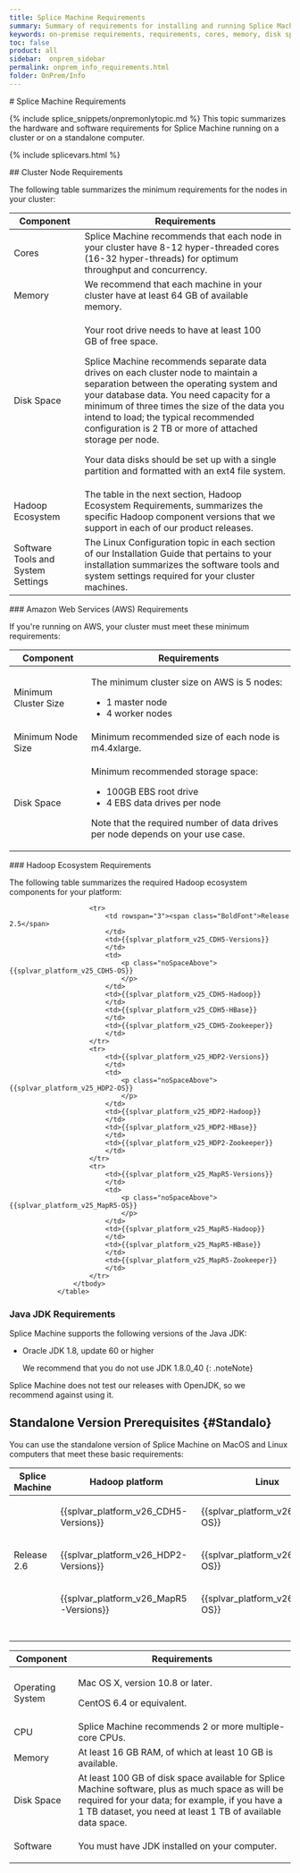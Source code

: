 ```yaml
---
title: Splice Machine Requirements
summary: Summary of requirements for installing and running Splice Machine on your cluster or computer.
keywords: on-premise requirements, requirements, cores, memory, disk space, hadoop ecosystem, cluster, linux, centos, rhel 6, hadoop, hbase, zookeeper, java jdk, openjdk, macos, macintosh, ubuntu
toc: false
product: all
sidebar:  onprem_sidebar
permalink: onprem_info_requirements.html
folder: OnPrem/Info
---
```

<section>
<div class="TopicContent" data-swiftype-index="true" markdown="1">
# Splice Machine Requirements

{% include splice_snippets/onpremonlytopic.md %}
This topic summarizes the hardware and software requirements for Splice
Machine running on a cluster or on a standalone computer.

{% include splicevars.html %}
<div markdown="1">
## <a name="ClusterNodeRequirements" />Cluster Node Requirements

The following table summarizes the minimum requirements for the nodes in
your cluster:

<table summary="Splice Machine cluster node hardware requirements">
                    <col />
                    <col />
                    <thead>
                        <tr>
                            <th>Component</th>
                            <th>Requirements</th>
                        </tr>
                    </thead>
                    <tbody>
                        <tr>
                            <td class="BoldFont">Cores</td>
                            <td>Splice Machine recommends that each node in your cluster have 8-12 hyper-threaded cores (16-32 hyper-threads) for optimum throughput and concurrency.</td>
                        </tr>
                        <tr>
                            <td class="BoldFont">Memory</td>
                            <td>We recommend that each machine in your cluster have at least 64 GB of available memory.</td>
                        </tr>
                        <tr>
                            <td class="BoldFont">Disk Space</td>
                            <td>
                                <p class="noSpaceAbove">Your root drive needs to have at least 100 GB of free space. </p>
                                <p>Splice Machine recommends separate data drives on each cluster node to maintain a separation between the operating system and your database data. You need capacity for a minimum of three times the size of the data you intend to load; the typical recommended configuration is 2 TB or more of attached storage per node.</p>
                                <p><span class="BoldFont">Your data disks should be set up with a single partition and formatted with an <span class="CodeFont">ext4</span> file system.</span>
                                </p>
                            </td>
                        </tr>
                        <tr>
                            <td class="BoldFont">Hadoop Ecosystem</td>
                            <td>The table in the next section, Hadoop Ecosystem Requirements, summarizes the specific Hadoop component versions that we support in each of our product releases.</td>
                        </tr>
                        <tr>
                            <td class="BoldFont">Software Tools and System Settings</td>
                            <td>The <span class="ItalicFont">Linux Configuration</span> topic in each section of our <span class="ItalicFont">Installation Guide</span> that pertains to your installation summarizes the software tools and system settings required for your cluster machines.</td>
                        </tr>
                    </tbody>
                </table>
### Amazon Web Services (AWS) Requirements

If you're running on AWS, your cluster must meet these minimum
requirements:

<table summary="Splice Machine cluster node hardware requirements">
                    <col />
                    <col />
                    <thead>
                        <tr>
                            <th>Component</th>
                            <th>Requirements</th>
                        </tr>
                    </thead>
                    <tbody>
                        <tr>
                            <td class="BoldFont">Minimum Cluster Size</td>
                            <td>
                                <p>The minimum cluster size on AWS is <span class="ItalicFont">5 nodes</span>:</p>
                                <ul class="bullet">
                                    <li>1 master node</li>
                                    <li>4 worker nodes</li>
                                </ul>
                            </td>
                        </tr>
                        <tr>
                            <td class="BoldFont">Minimum Node Size</td>
                            <td>Minimum recommended size of each node is <span class="ItalicFont">m4.4xlarge</span>.</td>
                        </tr>
                        <tr>
                            <td class="BoldFont">Disk Space</td>
                            <td>
                                <p class="noSpaceAbove">Minimum recommended storage space:</p>
                                <ul class="bullet">
                                    <li><span class="ItalicFont">100GB</span> EBS root drive</li>
                                    <li>4 EBS data drives per node</li>
                                </ul>
                                <p>Note that the required number of data drives per node depends on your use case.</p>
                            </td>
                        </tr>
                    </tbody>
                </table>
### Hadoop Ecosystem Requirements

The following table summarizes the required Hadoop ecosystem components
for your platform:

<table summary="Splice Machine Hadoop ecosystem requirements">
                    <col />
                    <col />
                    <col />
                    <col />
                    <col />
                    <col />
                    <thead>
                        <tr>
                            <th>Splice Machine </th>
                            <th>Hadoop platform</th>
                            <th>Linux</th>
                            <th>Hadoop</th>
                            <th>HBase</th>
                            <th>ZooKeeper</th>
                        </tr>
                    </thead>
                    <tbody>
                        <tr>
                            <td rowspan="3"><span class="BoldFont">Release 2.6</span>
                            </td>
                            <td>{{splvar_platform_v26_CDH5-Versions}}
                            </td>
                            <td>
                                <p class="noSpaceAbove">{{splvar_platform_v26_CDH5-OS}}
                                </p>
                            </td>
                            <td>{{splvar_platform_v26_CDH5-Hadoop}}
                            </td>
                            <td>{{splvar_platform_v26_CDH5-HBase}}
                            </td>
                            <td>{{splvar_platform_v26_CDH5-Zookeeper}}
                            </td>
                        </tr>
                        <tr>
                            <td>{{splvar_platform_v26_HDP2-Versions}}
                            </td>
                            <td>
                                <p class="noSpaceAbove">{{splvar_platform_v26_HDP2-OS}}
                                </p>
                            </td>
                            <td>{{splvar_platform_v26_HDP2-Hadoop}}
                            </td>
                            <td>{{splvar_platform_v26_HDP2-HBase}}
                            </td>
                            <td>{{splvar_platform_v26_HDP2-Zookeeper}}
                            </td>
                        </tr>
                        <tr>
                            <td>{{splvar_platform_v26_MapR5-Versions}}
                            </td>
                            <td>
                                <p class="noSpaceAbove">{{splvar_platform_v26_MapR5-OS}}
                                </p>
                            </td>
                            <td>{{splvar_platform_v26_MapR5-Hadoop}}
                            </td>
                            <td>{{splvar_platform_v26_MapR5-HBase}}
                            </td>
                            <td>{{splvar_platform_v26_MapR5-Zookeeper}}
                            </td>
                        </tr>
                        <tr>
                            <td colspan="6" class="Separator"> </td>
                        </tr>

                        <tr>
                            <td rowspan="3"><span class="BoldFont">Release 2.5</span>
                            </td>
                            <td>{{splvar_platform_v25_CDH5-Versions}}
                            </td>
                            <td>
                                <p class="noSpaceAbove">{{splvar_platform_v25_CDH5-OS}}
                                </p>
                            </td>
                            <td>{{splvar_platform_v25_CDH5-Hadoop}}
                            </td>
                            <td>{{splvar_platform_v25_CDH5-HBase}}
                            </td>
                            <td>{{splvar_platform_v25_CDH5-Zookeeper}}
                            </td>
                        </tr>
                        <tr>
                            <td>{{splvar_platform_v25_HDP2-Versions}}
                            </td>
                            <td>
                                <p class="noSpaceAbove">{{splvar_platform_v25_HDP2-OS}}
                                </p>
                            </td>
                            <td>{{splvar_platform_v25_HDP2-Hadoop}}
                            </td>
                            <td>{{splvar_platform_v25_HDP2-HBase}}
                            </td>
                            <td>{{splvar_platform_v25_HDP2-Zookeeper}}
                            </td>
                        </tr>
                        <tr>
                            <td>{{splvar_platform_v25_MapR5-Versions}}
                            </td>
                            <td>
                                <p class="noSpaceAbove">{{splvar_platform_v25_MapR5-OS}}
                                </p>
                            </td>
                            <td>{{splvar_platform_v25_MapR5-Hadoop}}
                            </td>
                            <td>{{splvar_platform_v25_MapR5-HBase}}
                            </td>
                            <td>{{splvar_platform_v25_MapR5-Zookeeper}}
                            </td>
                        </tr>
                    </tbody>
                </table>
### Java JDK Requirements

Splice Machine supports the following versions of the Java JDK:

* Oracle JDK 1.8, update 60 or higher

  We recommend that you do not use JDK 1.8.0_40
  {: .noteNote}

Splice Machine does not test our releases with OpenJDK, so we recommend
against using it.

## Standalone Version Prerequisites   {#Standalo}

You can use the standalone version of Splice Machine on MacOS and Linux
computers that meet these basic requirements:

<table summary="Standalone version requirements for running Splice Machine">
                    <col />
                    <col />
                    <thead>
                        <tr>
                            <th>Component</th>
                            <th>Requirements</th>
                        </tr>
                    </thead>
                    <tbody>
                        <tr>
                            <td><span class="BoldFont">Operating System</span>
                            </td>
                            <td>
                                <p class="noSpaceAbove">Mac OS X, version 10.8 or later.</p>
                                <p>CentOS 6.4 or equivalent.</p>
                            </td>
                        </tr>
                        <tr>
                            <td><span class="BoldFont">CPU</span>
                            </td>
                            <td>Splice Machine recommends 2 or more multiple-core CPUs.</td>
                        </tr>
                        <tr>
                            <td><span class="BoldFont">Memory</span>
                            </td>
                            <td>At least 16 GB RAM, of which at least 10 GB is available.</td>
                        </tr>
                        <tr>
                            <td><span class="BoldFont">Disk Space</span>
                            </td>
                            <td>At least 100 GB of disk space available for Splice Machine software, plus as much space as will be required for your data; for example, if you have a 1 TB dataset, you need at least 1 TB of available data space.</td>
                        </tr>
                        <tr>
                            <td><span class="BoldFont">Software</span>
                            </td>
                            <td>
                                <p class="noSpaceAbove">You must have JDK installed on your computer.</p>
                            </td>
                        </tr>
                    </tbody>
                </table>
</div>
</div>
</section>

